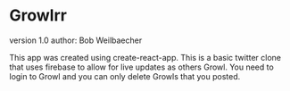 # Growlrr
version 1.0
author: Bob Weilbaecher

This app was created using create-react-app.
This is a basic twitter clone that uses firebase to allow for live updates as others Growl. You need to login to Growl and you can only delete Growls that you posted.
